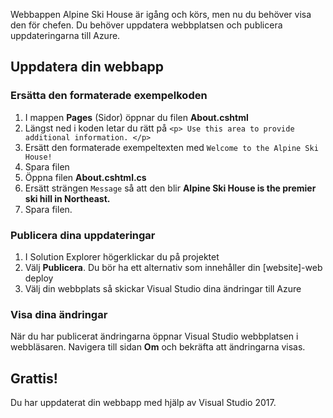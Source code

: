 Webbappen Alpine Ski House är igång och körs, men nu du behöver visa den för chefen. Du behöver uppdatera webbplatsen och publicera uppdateringarna till Azure.

## <a name="update-your-web-app"></a>Uppdatera din webbapp

### <a name="replace-the-boilerplate-code"></a>Ersätta den formaterade exempelkoden

1. I mappen **Pages** (Sidor) öppnar du filen **About.cshtml**
1. Längst ned i koden letar du rätt på `<p> Use this area to provide additional information. </p>`
1. Ersätt den formaterade exempeltexten med `Welcome to the Alpine Ski House!`
1. Spara filen
1. Öppna filen **About.cshtml.cs**
1. Ersätt strängen `Message` så att den blir **Alpine Ski House is the premier ski hill in Northeast.**
1. Spara filen.

### <a name="publish-your-updates"></a>Publicera dina uppdateringar

1. I Solution Explorer högerklickar du på projektet
1. Välj **Publicera**. Du bör ha ett alternativ som innehåller din [website]-web deploy
1. Välj din webbplats så skickar Visual Studio dina ändringar till Azure

### <a name="view-your-changes"></a>Visa dina ändringar

När du har publicerat ändringarna öppnar Visual Studio webbplatsen i webbläsaren. Navigera till sidan **Om** och bekräfta att ändringarna visas.

## <a name="congrats"></a>Grattis!

Du har uppdaterat din webbapp med hjälp av Visual Studio 2017.
